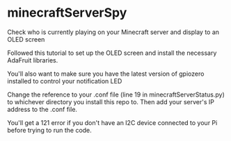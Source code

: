 # minecraftServerSpy
Check who is currently playing on your Minecraft server and display to an OLED screen

Followed this tutorial to set up the OLED screen and install the necessary AdaFruit libraries.

You'll also want to make sure you have the latest version of gpiozero installed to control your notification LED

Change the reference to your .conf file (line 19 in minecraftServerStatus.py) to whichever
directory you install this repo to. Then add your server's IP address to the .conf file.

You'll get a 121 error if you don't have an I2C device connected to your Pi before trying to run the code. 